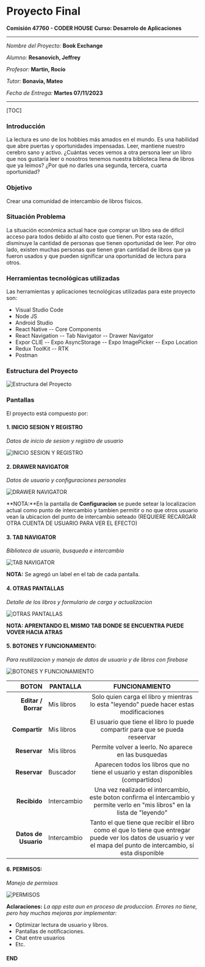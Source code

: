 # Proyecto Final

**Comisión 47760 - CODER HOUSE**
**Curso: Desarrolo de Aplicaciones**

---

_Nombre del Proyecto:_ **Book Exchange**

_Alumno:_ **Resanovich, Jeffrey**

_Profesor:_ **Martin, Rocío**

_Tutor:_ **Bonavia, Mateo**

_Fecha de Entrega:_ **Martes 07/11/2023**

---

[TOC]

### Introducción

La lectura es uno de los hobbies más amados en el mundo. Es una habilidad que abre puertas y oportunidades impensadas. Leer, mantiene nuestro cerebro sano y activo. ¿Cuántas veces vemos a otra persona leer un libro que nos gustaría leer o nosotros tenemos nuestra biblioteca llena de libros que ya leímos? ¿Por qué no darles una segunda, tercera, cuarta oportunidad?

### Objetivo

Crear una comunidad de intercambio de libros físicos.

### Situación Problema

La situación económica actual hace que comprar un libro sea de difícil acceso para todos debido al alto costo que tienen. Por esta razón, disminuye la cantidad de personas que tienen oportunidad de leer. Por otro lado, existen muchas personas que tienen gran cantidad de libros que ya fueron usados y que pueden significar una oportunidad de lectura para otros.

### Herramientas tecnológicas utilizadas

Las herramientas y aplicaciones tecnológicas utilizadas para este proyecto son:

- Visual Studio Code
- Node JS
- Android Studio
- React Native
  -- Core Components
- React Navigation
  -- Tab Navigator
  -- Drawer Navigator
- Expor CLIE
  -- Expo AsyncStorage
  -- Expo ImagePicker
  -- Expo Location
- Redux ToolKit
  -- RTK
- Postman

### Estructura del Proyecto

![Estructura del Proyecto](https://drive.google.com/uc?export=view&id=102Yj0mReEPO5pIP9p6ZTwwLqDapxRzzB)

### Pantallas

El proyecto está compuesto por:

#### 1. INICIO SESION Y REGISTRO

_Datos de inicio de sesion y registro de usuario_

![INICIO SESION Y REGISTRO](https://drive.google.com/uc?export=view&id=10HecyQkyKR-0iPChpEuAxDzLLIF9qvLC)

#### 2. DRAWER NAVIGATOR

_Datos de usuario y configuraciones personales_

![DRAWER NAVIGATOR](https://drive.google.com/uc?export=view&id=10IGl2OUblx5nJKcUCqcr5O_J32ED0wDM)

**NOTA:**En la pantalla de **Configuracion** se puede setear la localizacion actual como punto de intercambio y tambien permitir o no que otros usuario vean la ubicacion del punto de intercambio seteado (REQUIERE RECARGAR OTRA CUENTA DE USUARIO PARA VER EL EFECTO)

#### 3. TAB NAVIGATOR

_Biblioteca de usuario, busqueda e intercambio_

![TAB NAVIGATOR](https://drive.google.com/uc?export=view&id=10MlHobKCep_pRrqUkl3Z62MzFJQl_EoD)

**NOTA:** Se agregó un label en el tab de cada pantalla.

#### 4. OTRAS PANTALLAS

_Detalle de los libros y formulario de carga y actualizacion_

![OTRAS PANTALLAS](https://drive.google.com/uc?export=view&id=10fHdjPqx2UUzcs0qY4EYtuZ2kPdf2MhF)

**NOTA: APRENTANDO EL MISMO TAB DONDE SE ENCUENTRA PUEDE VOVER HACIA ATRAS**

#### 5. BOTONES Y FUNCIONAMIENTO:

_Para reutilizacion y manejo de datos de usuario y de libros con firebase_

![BOTONES Y FUNCIONAMIENTO](https://drive.google.com/uc?export=view&id=10b17xBKN75SMHjongziSXPyzv1AEdc9F)

|                BOTON | PANTALLA    |                                                                           FUNCIONAMIENTO                                                                            |
| -------------------: | ----------- | :-----------------------------------------------------------------------------------------------------------------------------------------------------------------: |
|  **Editar / Borrar** | Mis libros  |                                       Solo quien carga el libro y mientras lo esta "leyendo" puede hacer estas modificaciones                                       |
|        **Compartir** | Mis libros  |                                            El usuario que tiene el libro lo puede compartir para que se pueda reseervar                                             |
|         **Reservar** | Mis libros  |                                                        Permite volver a leerlo. No aparece en las busquedas                                                         |
|         **Reservar** | Buscador    |                                         Aparecen todos los libros que no tiene el usuario y estan disponibles (compartidos)                                         |
|         **Recibido** | Intercambio |                    Una vez realizado el intercambio, este boton confirma el intercambio y permite verlo en "mis libros" en la lista de "leyendo"                    |
| **Datos de Usuario** | Intercambio | Tanto el que tiene que recibir el libro como el que lo tiene que entregar puede ver los datos de usuario y ver el mapa del punto de intercambio, si esta disponible |

#### 6. PERMISOS:

_Manejo de permisos_

![PERMISOS](https://drive.google.com/uc?export=view&id=10rv9ZuMjY4k6Pq1f82FTN3kmAQlzMPA0)

**Aclaraciones:**
_La app esta aun en proceso de produccion.
Errores no tiene, pero hay muchas mejoras por implementar:_

- Optimizar lectura de usuario y libros.
- Pantallas de notificaciones.
- Chat entre usuarios
- Etc.

#### END
